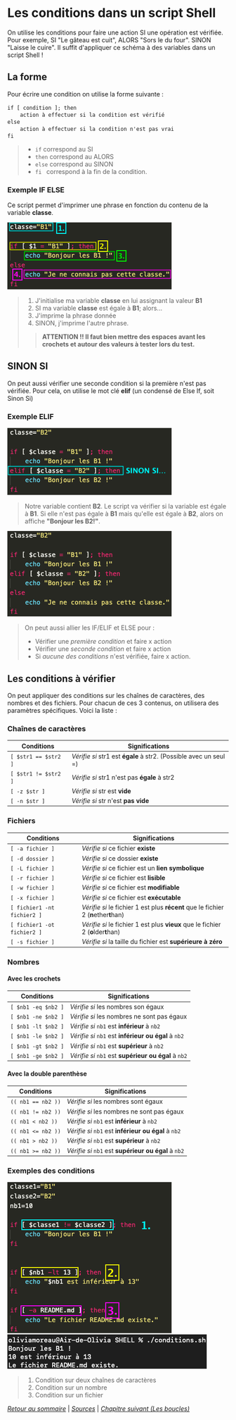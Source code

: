 # Les conditions dans un script Shell

On utilise les conditions pour faire une action SI une opération est vérifiée. Pour exemple, SI "Le gâteau est cuit", ALORS "Sors le du four". SINON "Laisse le cuire". Il suffit d'appliquer ce schéma à des variables dans un script Shell ! 

## La forme

Pour écrire une condition on utilise la forme suivante : 

    if [ condition ]; then
        action à effectuer si la condition est vérifié
    else 
        action à effectuer si la condition n'est pas vrai
    fi

> * ` if ` correspond au SI
> * ` then ` correspond au ALORS
> * ` else ` correspond au SINON
> * ` fi  ` correspond à la fin de la condition.

### Exemple IF ELSE

Ce script permet d'imprimer une phrase en fonction du contenu de la variable **classe**.

![cond1](./img/cond1.png)
> 1. J'initialise ma variable **classe** en lui assignant la valeur **B1**
> 2. SI ma variable **classe** est égale à **B1**; alors...
> 3. J'imprime la phrase donnée
> 4. SINON, j'imprime l'autre phrase.
>> **ATTENTION !! Il faut bien mettre des espaces avant les crochets et autour des valeurs à tester lors du test.**

## SINON SI 

On peut aussi vérifier une seconde condition si la première n'est pas vérifiée. Pour cela, on utilise le mot clé **elif** (un condensé de Else If, soit Sinon Si)

### Exemple ELIF

![cond2](./img/cond2.png)

> Notre variable contient **B2**. Le script va vérifier si la variable est égale à **B1**. Si elle n'est pas égale à **B1** mais qu'elle est égale à **B2**, alors on affiche **"Bonjour les B2!"**.

![cond3](./img/cond3.png)

> On peut aussi allier les IF/ELIF et ELSE pour : 
> * Vérifier une *première condition* et faire x action
> * Vérifier une *seconde condition* et faire x action
> * Si *aucune des conditions* n'est vérifiée, faire x action.

## Les conditions à vérifier

On peut appliquer des conditions sur les chaînes de caractères, des nombres et des fichiers. Pour chacun de ces 3 contenus, on utilisera des paramètres spécifiques. Voici la liste : 

### Chaînes de caractères

| Conditions | Significations |
| ----- | ----- |
| ` [ $str1 == $str2 ] ` | *Vérifie si* str1 est **égale** à str2. (Possible avec un seul =) |
| ` [ $str1 != $str2 ] ` | *Vérifie si* str1 n'est pas **égale** à str2 |
| ` [ -z $str ] ` | *Vérifie si* str est **vide** |
| ` [ -n $str ] ` | *Vérifie si* str n'est **pas vide** |

### Fichiers

| Conditions | Significations |
| ----- | ----- |
| ` [ -a fichier ] ` | *Vérifie si* ce fichier **existe** |
| ` [ -d dossier ] ` | *Vérifie si* ce dossier **existe** |
| ` [ -L fichier ] ` | *Vérifie si* ce fichier est un **lien symbolique** |
| ` [ -r fichier ] ` | *Vérifie si* ce fichier est **lisible** |
| ` [ -w fichier ] ` | *Vérifie si* ce fichier est **modifiable** |
| ` [ -x fichier ] ` | *Vérifie si* ce fichier est **exécutable** |
| ` [ fichier1 -nt fichier2 ] ` | *Vérifie si* le fichier 1 est plus **récent** que le fichier 2 (**n**ether**t**han) |
| ` [ fichier1 -ot fichier2 ] ` | *Vérifie si* le fichier 1 est plus **vieux** que le fichier 2 (**o**lder**t**han) |
| ` [ -s fichier ] ` | *Vérifie si* la taille du fichier est **supérieure à zéro** |

### Nombres

#### Avec les crochets

| Conditions | Significations |
| ----- | ----- |
| ` [ $nb1 -eq $nb2 ] ` | *Vérifie si* les nombres son égaux |
| ` [ $nb1 -ne $nb2 ] ` | *Vérifie si* les nombres ne sont pas égaux |
| ` [ $nb1 -lt $nb2 ] ` | *Vérifie si* ` nb1 ` est **inférieur** à ` nb2 `|
| ` [ $nb1 -le $nb2 ] ` | *Vérifie si* ` nb1 ` est **inférieur ou égal** à ` nb2 `|
| ` [ $nb1 -gt $nb2 ] ` | *Vérifie si* ` nb1 ` est **supérieur** à ` nb2 `|
| ` [ $nb1 -ge $nb2 ] ` | *Vérifie si* ` nb1 ` est **supérieur ou égal** à ` nb2 `|

#### Avec la double parenthèse

| Conditions | Significations |
| ----- | ----- |
| ` (( nb1 == nb2 )) ` | *Vérifie si* les nombres sont égaux |
| ` (( nb1 != nb2 )) ` | *Vérifie si* les nombres ne sont pas égaux |
| ` (( nb1 < nb2 )) ` | *Vérifie si* ` nb1 ` est **inférieur** à ` nb2 `|
| ` (( nb1 <= nb2 )) ` | *Vérifie si* ` nb1 ` est **inférieur ou égal** à ` nb2 `|
| ` (( nb1 > nb2 )) ` | *Vérifie si* ` nb1 ` est **supérieur** à ` nb2 `|
| ` (( nb1 >= nb2 )) ` | *Vérifie si* ` nb1 ` est **supérieur ou égal** à ` nb2 `|


### Exemples des conditions

![cond4](./img/cond4.png) ![cond5](./img/cond5.png)

> 1. Condition sur deux chaînes de caractères 
> 2. Condition sur un nombre
> 3. Condition sur un fichier

*[Retour au sommaire](./README.md)* | 
*[Sources](./sources.md)* | *[Chapitre suivant (Les boucles)](./boucles.md)*







